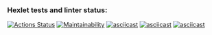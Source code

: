### Hexlet tests and linter status:
[![Actions Status](https://github.com/evg-c/java-project-61/workflows/hexlet-check/badge.svg)](https://github.com/evg-c/java-project-61/actions)
[![Maintainability](https://api.codeclimate.com/v1/badges/3e5d6d254fe9b9b4e9bb/maintainability)](https://codeclimate.com/github/evg-c/java-project-61/maintainability)
[![asciicast](https://asciinema.org/a/5wv9JBiCHW7oHSOuGT8XzhyOQ.svg)](https://asciinema.org/a/5wv9JBiCHW7oHSOuGT8XzhyOQ)
[![asciicast](https://asciinema.org/a/jpay5lPCc3P5ImLzAjo70MgOj.svg)](https://asciinema.org/a/jpay5lPCc3P5ImLzAjo70MgOj)
[![asciicast](https://asciinema.org/a/IG6IKg9E82n0kLbjWOx637KG4.svg)](https://asciinema.org/a/IG6IKg9E82n0kLbjWOx637KG4)


